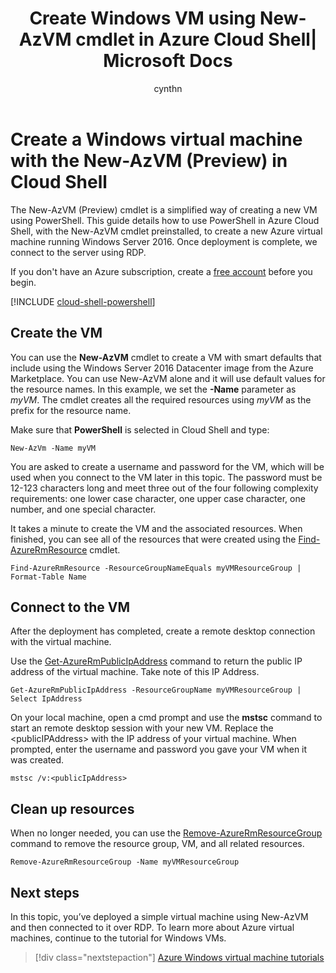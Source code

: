 ﻿---
title: Create Windows VM using New-AzVM cmdlet in Azure Cloud Shell| Microsoft Docs
description: Quickly learn to create Windows virtual machines with the New-AzVMcmdlet in Azure Cloud Shell.
services: virtual-machines-windows
documentationcenter: virtual-machines
author: cynthn
manager: timlt
editor: tysonn
tags: azure-resource-manager

ms.assetid: 
ms.service: virtual-machines-windows
ms.devlang: na
ms.topic: hero-article
ms.tgt_pltfrm: vm-windows
ms.workload: infrastructure
ms.date: 09/19/2017
ms.author: cynthn
ROBOTS: NOINDEX

---

# Create a Windows virtual machine with the New-AzVM (Preview) in Cloud Shell 

The New-AzVM (Preview) cmdlet is a simplified way of creating a new VM using PowerShell. This guide details how to use PowerShell in Azure Cloud Shell, with the New-AzVM cmdlet preinstalled, to create a new Azure virtual machine running Windows Server 2016. Once deployment is complete, we connect to the server using RDP.  

If you don't have an Azure subscription, create a [free account](https://azure.microsoft.com/free/?WT.mc_id=A261C142F) before you begin.


[!INCLUDE [cloud-shell-powershell](../../../includes/cloud-shell-powershell.md)]

## Create the VM

You can use the **New-AzVM** cmdlet to create a VM with smart defaults that include using the Windows Server 2016 Datacenter image from the Azure Marketplace. You can use New-AzVM alone and it will use default values for the resource names. In this example, we set the **-Name** parameter as *myVM*. The cmdlet creates all the required resources using *myVM* as the prefix for the resource name. 

Make sure that **PowerShell** is selected in Cloud Shell and type:

```powershell-interactive
New-AzVm -Name myVM
```

You are asked to create a username and password for the VM, which will be used when you connect to the VM later in this topic. The password must be 12-123 characters long and meet three out of the four following complexity requirements: one lower case character, one upper case character, one number, and one special character.

It takes a minute to create the VM and the associated resources. When finished, you can see all of the resources that were created using the [Find-AzureRmResource](/powershell/module/azurerm.resources/find-azurermresource) cmdlet.

```powershell-interactive
Find-AzureRmResource -ResourceGroupNameEquals myVMResourceGroup | Format-Table Name
```

## Connect to the VM

After the deployment has completed, create a remote desktop connection with the virtual machine.

Use the [Get-AzureRmPublicIpAddress](/powershell/module/azurerm.network/get-azurermpublicipaddress) command to return the public IP address of the virtual machine. Take note of this IP Address.

```powershell-interactive
Get-AzureRmPublicIpAddress -ResourceGroupName myVMResourceGroup | Select IpAddress
```

On your local machine, open a cmd prompt and use the **mstsc** command to start an remote desktop session with your new VM. Replace the &lt;publicIPAddress&gt; with the IP address of your virtual machine. When prompted, enter the username and password you gave your VM when it was created.

```
mstsc /v:<publicIpAddress>
```

## Clean up resources

When no longer needed, you can use the [Remove-AzureRmResourceGroup](/powershell/module/azurerm.resources/remove-azurermresourcegroup) command to remove the resource group, VM, and all related resources.

```powershell-interactive
Remove-AzureRmResourceGroup -Name myVMResourceGroup
```

## Next steps

In this topic, you’ve deployed a simple virtual machine using New-AzVM and then connected to it over RDP. To learn more about Azure virtual machines, continue to the tutorial for Windows VMs.

> [!div class="nextstepaction"]
> [Azure Windows virtual machine tutorials](./tutorial-manage-vm.md)
